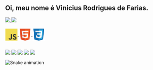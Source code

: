 ## Oi, meu nome é Vinicius Rodrigues de Farias.
 <div>
  <a href="https://github.com/vrFarias">
  <img height="200" src="https://github-readme-stats.vercel.app/api?username=vrFarias"/>
  <img height="200" src="https://github-readme-stats.vercel.app/api/top-langs/?username=vrFarias&layout=compact"/>
</div>
<div style="display: inline_block"><br>
  <img align="center" alt="Rafa-Js" height="40" width="40" src="https://raw.githubusercontent.com/devicons/devicon/master/icons/javascript/javascript-original.svg">
  <img align="center" alt="Rafa-HTML" height="40" width="40" src="https://raw.githubusercontent.com/devicons/devicon/master/icons/html5/html5-original.svg">
  <img align="center" alt="Rafa-CSS" height="40" width="40" src="https://raw.githubusercontent.com/devicons/devicon/master/icons/css3/css3-original.svg">
</div>
  
  ##
 
<div> 
  <a href="https://instagram.com/vrrfarias" target="_blank"><img src="https://img.shields.io/badge/-Instagram-%23E4405F?style=for-the-badge&logo=instagram&logoColor=white" target="_blank"></a>
  <a href = "mailto: vulgofariaspessoal@gmail.com"><img src="https://img.shields.io/badge/-Gmail-%23333?style=for-the-badge&logo=gmail&logoColor=white" target="_blank"></a>
  <a href="https://www.linkedin.com/in/vinicius-rodrigues-de-farias-4b0a441a1/" target="_blank"><img src="https://img.shields.io/badge/-LinkedIn-%230077B5?style=for-the-badge&logo=linkedin&logoColor=white" target="_blank"></a>
  <a href="https://app.rocketseat.com.br/me/vrrfarias" target="_blank"><img src="https://img.shields.io/badge/-Rocketseat-blueviolet?style=for-the-badge&logoColor=white&logo=Freelancer" target="_blank"></a>
  <a href = "https://www.behance.net/vrrfarias"><img src="https://img.shields.io/badge/-Behance-blue?style=for-the-badge&logoColor=white&logo=Behance" target="_blank"></a>

 
  ![Snake animation](https://github.com/vrFarias/vrFarias/blob/output/github-contribution-grid-snake.svg)
 
</div>
